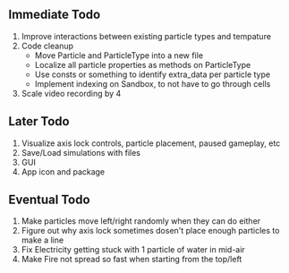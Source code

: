 ## Immediate Todo
1. Improve interactions between existing particle types and tempature
2. Code cleanup
    * Move Particle and ParticleType into a new file
    * Localize all particle properties as methods on ParticleType
    * Use consts or something to identify extra_data per particle type
    * Implement indexing on Sandbox, to not have to go through cells
3. Scale video recording by 4

## Later Todo
1. Visualize axis lock controls, particle placement, paused gameplay, etc
2. Save/Load simulations with files
3. GUI
4. App icon and package

## Eventual Todo
1. Make particles move left/right randomly when they can do either
2. Figure out why axis lock sometimes dosen't place enough particles to make a line
3. Fix Electricity getting stuck with 1 particle of water in mid-air
4. Make Fire not spread so fast when starting from the top/left
